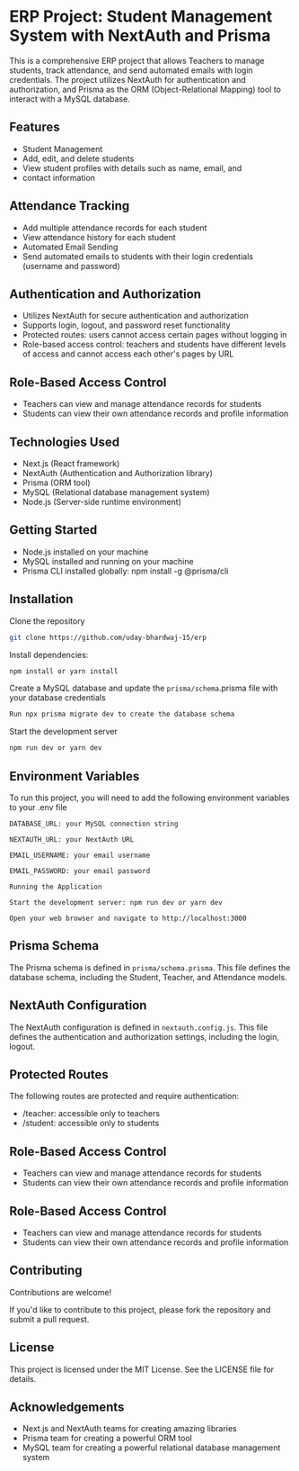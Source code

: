 # ERP Project: Student Management System with NextAuth and Prisma

This is a comprehensive ERP project that allows Teachers to manage students, track attendance, and send automated emails with login credentials. The project utilizes NextAuth for authentication and authorization, and Prisma as the ORM (Object-Relational Mapping) tool to interact with a MySQL database.

## Features

- Student Management
- Add, edit, and delete students
- View student profiles with details such as name, email, and
- contact information

## Attendance Tracking

- Add multiple attendance records for each student
- View attendance history for each student
- Automated Email Sending
- Send automated emails to students with their login credentials (username and password)

## Authentication and Authorization

- Utilizes NextAuth for secure authentication and authorization
- Supports login, logout, and password reset functionality
- Protected routes: users cannot access certain pages without logging in
- Role-based access control: teachers and students have different levels of access and cannot access each other's pages by URL

## Role-Based Access Control

- Teachers can view and manage attendance records for students
- Students can view their own attendance records and profile information

## Technologies Used

- Next.js (React framework)
- NextAuth (Authentication and Authorization library)
- Prisma (ORM tool)
- MySQL (Relational database management system)
- Node.js (Server-side runtime environment)

## Getting Started

- Node.js installed on your machine
- MySQL installed and running on your machine
- Prisma CLI installed globally: npm install -g @prisma/cli

## Installation

Clone the repository

```bash
git clone https://github.com/uday-bhardwaj-15/erp
```

Install dependencies:

```bash
npm install or yarn install
```

Create a MySQL database and update the `prisma/schema`.prisma file with your database credentials

```bash
Run npx prisma migrate dev to create the database schema
```

Start the development server

```bash
npm run dev or yarn dev
```

## Environment Variables

To run this project, you will need to add the following environment variables to your .env file

`DATABASE_URL: your MySQL connection string`

`NEXTAUTH_URL: your NextAuth URL`

`EMAIL_USERNAME: your email username`

`EMAIL_PASSWORD: your email password`

`Running the Application`

`Start the development server: npm run dev or yarn dev`

`Open your web browser and navigate to http://localhost:3000`

## Prisma Schema

The Prisma schema is defined in `prisma/schema.prisma`. This file defines the database schema, including the Student, Teacher, and Attendance models.

## NextAuth Configuration

The NextAuth configuration is defined in `nextauth.config.js`. This file defines the authentication and authorization settings, including the login, logout.

## Protected Routes

The following routes are protected and require authentication:

- /teacher: accessible only to teachers
- /student: accessible only to students

## Role-Based Access Control

- Teachers can view and manage attendance records for students
- Students can view their own attendance records and profile information

## Role-Based Access Control

- Teachers can view and manage attendance records for students
- Students can view their own attendance records and profile information

## Contributing

Contributions are welcome!

If you'd like to contribute to this project, please fork the repository and submit a pull request.

## License

This project is licensed under the MIT License. See the LICENSE file for details.

## Acknowledgements

- Next.js and NextAuth teams for creating amazing libraries
- Prisma team for creating a powerful ORM tool
- MySQL team for creating a powerful relational database management system
